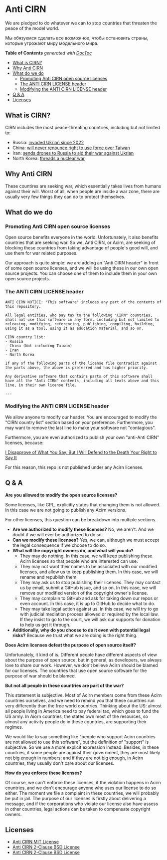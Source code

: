 # Anti CIRN

We are pledged to do whatever we can to stop countries that threaten the peace of the model world.

Мы обязуемся сделать все возможное, чтобы остановить страны, которые угрожают миру модельного мира.

<!-- START doctoc generated TOC please keep comment here to allow auto update -->
<!-- DON'T EDIT THIS SECTION, INSTEAD RE-RUN doctoc TO UPDATE -->
**Table of Contents**  *generated with [DocToc](https://github.com/thlorenz/doctoc)*

- [What is CIRN?](#what-is-cirn)
- [Why Anti CIRN](#why-anti-cirn)
- [What do we do](#what-do-we-do)
  - [Promoting Anti CIRN open source licenses](#promoting-anti-cirn-open-source-licenses)
  - [The ANTI CIRN LICENSE header](#the-anti-cirn-license-header)
  - [Modifying the ANTI CIRN LICENSE header](#modifying-the-anti-cirn-license-header)
- [Q & A](#q--a)
- [Licenses](#licenses)

<!-- END doctoc generated TOC please keep comment here to allow auto update -->

## What is CIRN?

CIRN includes the most peace-threating countries, including but not limited to:

- Russia: [invaded Ukrian since 2022](https://en.wikipedia.org/wiki/2022_Russian_invasion_of_Ukraine)
- China: [will never renounce right to use force over Taiwan](https://www.reuters.com/world/china/xi-china-will-never-renounce-right-use-force-over-taiwan-2022-10-16/)
- Iran: [sends drones to Russia to aid their war against Ukrian](https://breakingdefense.com/2023/01/uk-minister-iran-made-big-mistake-in-giving-drones-to-russia-for-ukraine-war/)
- North Korea: [threads a nuclear war](https://www.pbs.org/newshour/world/north-korea-fires-2-missiles-into-sea-continuing-nuclear-threat-escalation)

## Why Anti CIRN

These countires are seeking war, which essentially takes lives from humans against their will. Worst of all, when people are inside a war zone, there are usually very few things they can do to protect themselves.

## What do we do

### Promoting Anti CIRN open source licenses

Open source benefits everyone in the world. Unfortunately, it also benefits countries that are seeking war. So we, Anti CIRN, or Acirn, are seeking of blocking these countries from taking advantage of people's good will, and use them for war related purposes.

Our approach is quite simple: we are adding an "Anti CIRN header" in front of some open source licenses, and we will be using these in our own open source projects. You can choose one of them to include them in your own open source projects.

### The ANTI CIRN LICENSE header

```
ANTI CIRN NOTICE: "This software" includes any part of the contents of this repository.

All legal entities, who pay tax to the following "CIRN" countries, shall not use this software in any form, including but not limited to releasing, modifying, referencing, publishing, compiling, building, using it as a tool, using it as education material, and so on. 

CIRN country list:
- Russia
- China (Not including Taiwan)
- Iran
- North Korea

If any of the following parts of the license file contradict against the parts above, the above is preferred and has higher priority.

Any derivative software that contains parts of this software shall have all the "Anti CIRN" contents, including all texts above and this line, in their own license file.

---

```

### Modifying the ANTI CIRN LICENSE header

We allow anyone to modify our header. You are encouraged to modify the "CIRN country list" section based on your preference. Furthermore, you may want to remove the last line to make your software not "contagious".

Furthermore, you are even authorized to publish your own "anti-Anti CIRN" licenses, because:

[I Disapprove of What You Say, But I Will Defend to the Death Your Right to Say It](https://quoteinvestigator.com/2015/06/01/defend-say/)

For this reason, this repo is not published under any Acirn licenses.

## Q & A

**Are you allowed to modify the open source licenses?**

Some licenses, like GPL, explicitly states that changing them is not allowed. In this case we are not going to publish any Acirn versions.

For other licenses, this question can be breakdown into multiple sections.

- **Are we authorized to modify these licenses?** No, we aren't. And we doubt if we will ever be authorized to do so.
- **Can we modify these licenses?** Yes, we can, although we must accept the legal consequence if we choose to do so.
- **What will the copyright owners do, and what will you do?**
  - They may do nothing. In this case, we will keep publishing these Acirn licenses so that people who are interested can use.
  - They may not want their names to be associated with our modified licenses, and allow us to keep publishing them. In this case, we will rename and republish them.
  - They may ask us to stop publishing their licenses. They may contact us by email, submit a GitHub issue, and so on. In this case, we will remove our modified version of the copyright owner's license.
  - They may complain to GitHub and ask for taking down our repos or even account. In this case, it is up to GitHub to decide what to do.
  - They may take legal action against us. In this case, we will try to go with judicial mediation process allowed or required by the local law. If they insist to go to the court, we will ask our supports for donation to help us get it through.
- **Additionally, why do you choose to do it even with potential legal risks?** Because we trust what we are doing is the right thing.

**Does Acirn licenses defeat the purpose of open source itself?**

Unfortunately, it kind of is. Different people have different aspects of view about the purpose of open source, but in general, as developers, we always love to share our work. However, we don't believe Acirn should be blamed for our licenses. The countries that use open source software for the purpose of war should be blamed.

**But not all people in these countries are part of the war?**

This statement is subjective. Most of Acirn members come from these Acirn countries ourselves, and we need to remind you that these countries run very differently than the free world countries. Thinking about the US: almost all people living in America need to pay federal tax, which goes to fund the US army. In Aiorn countries, the states own most of the resources, so almost any activity people do in these countries, are supporting their regimes.

We would like to say something like "people who support Acirn countries are not allowed to use this software", but the definition of "support" is subjective. So we use a more explicit expression instead. Besides, in these countries, if some people are against their government, they are most likely not big enough in numbers; and if they are not big enough, in Acirn countries, they usually don't care about our licenses.

**How do you enforce these licenses?**

Of course, we can't enforce these licenses, if the violation happens in Acirn countries, and we don't encourage anyone who uses our license to do so either. The moment we file a complaint in these countries, we will probably be put in jail. The purpose of our licenses is firstly about delivering a message, and if the corporations who violate our license also have assess in other countries, legal actions can be taken to compensate copyright owners.

## Licenses

- [Anti CIRN MIT License](acirn-mit.md)
- [Anti CIRN 2-Clause BSD License](acirn-bsd-3-clause.md)
- [Anti CIRN 2-Clause BSD License](acirn-bsd-2-clause.md)
